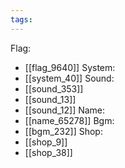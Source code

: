 ```yaml
---
tags:
---
```

Flag:
- [[flag_9640]]
System:
- [[system_40]]
Sound:
- [[sound_353]]
- [[sound_13]]
- [[sound_12]]
Name:
- [[name_65278]]
Bgm:
- [[bgm_232]]
Shop:
- [[shop_9]]
- [[shop_38]]
